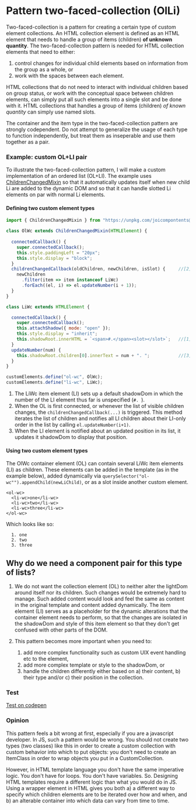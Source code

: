 # Pattern two-faced-collection (OlLi)

Two-faced-collection is a pattern for creating a certain type of custom element collections.
An HTML collection element is defined as an HTML element that needs to handle a group of items (children) **of unknown quantity**.
The two-faced-collection pattern is needed for HTML collection elements that need to either:
1. control changes for individual child elements based on information from the group as a whole, or
2. work with the spaces between each element.

HTML collections that do not need to interact with individual children based on group status, 
or work with the conceptual space between children elements, 
can simply put all such elements into a single slot and be done with it. 
HTML collections that handles a group of items (children) *of known quantity* 
can simply use named slots.

The container and the item type in the two-faced-collection pattern are strongly codependent.
Do not attempt to generalize the usage of each type to function independently, but treat them as 
inseperable and use them together as a pair.

### Example: custom OL+LI pair
To illustrate the two-faced-collection pattern, I will make a custom implementation of an ordered list (OL+LI).
The example uses [ChildrenChangedMixin](ChildrenChangedMixin.md) so that it automatically updates itself when new
child Li are added to the dynamic DOM and so that it can handle slotted Li elements on par with normal Li elements.

#### Defining two custom element types
```javascript
import { ChildrenChangedMixin } from "https://unpkg.com/joicompontents@1.1.0/src/ChildrenChangedMixin.js";

class OlWc extends ChildrenChangedMixin(HTMLElement) {
                                                                                
  connectedCallback() {                                           
    super.connectedCallback();
    this.style.paddingLeft = "20px";
    this.style.display = "block";
  }
  childrenChangedCallback(oldChildren, newChildren, isSlot) {     //[2]
    newChildren
      .filter(item => item instanceof LiWc)
      .forEach((el, i) => el.updateNumber(i + 1));
  }
}

class LiWc extends HTMLElement {

  connectedCallback() {
    super.connectedCallback();
    this.attachShadow({ mode: "open" });
    this.style.display = "inherit";
    this.shadowRoot.innerHTML = `<span>#.</span><slot></slot>`;   //[1]
  }
  updateNumber(num) {                                             
    this.shadowRoot.children[0].innerText = num + ". ";           //[3]
  }
}

customElements.define("ol-wc", OlWc);
customElements.define("li-wc", LiWc);
```
1. The LiWc item element (LI) sets up a default shadowDom in which the number of the LI element thus far
is unspecified (`#. `).
2. When the OL is first connected, or whenever the list of visible children changes, 
the `childrenChangedCallback(...)` is triggered. This method iterates the list of children 
and notifies all LI children about their LI-only order in the list by calling `el.updateNumber(i+1)`.
3. When the LI element is notified about an updated position in its list, 
it updates it shadowDom to display that position.

#### Using two custom element types
The OlWc container element (OL) can contain several LiWc item elements (LI) as children.
These elements can be added in the template (as in the example below), added dynamically via 
`querySelector("ol-wc"").appendChild(newLiChild)`, or as a slot inside another custom element.
```
<ol-wc>
  <li-wc>one</li-wc>
  <li-wc>two</li-wc>
  <li-wc>three</li-wc>
</ol-wc>
```
Which looks like so:

```text
  1. one
  2. two
  3. three
```

## Why do we need a component pair for this type of lists?
1. We do not want the collection element (OL) to neither alter the lightDom around itself nor its children.
Such changes would be extremely hard to manage. Such added content would look and feel the same as
content in the original template and content added dynamically.
The item element (LI) serves as a placeholder for the dynamic alterations 
that the container element needs to perform, so that the changes are isolated in the shadowDom and style 
of this item element so that they don't get confused with other parts of the DOM.

2. This pattern becomes more important when you need to:
    1. add more complex functionality such as custom UIX event handling etc to the element,
    2. add more complex template or style to the shadowDom, or
    3. handle the children differently either based on a) their content, 
    b) their type and/or c) their position in the collection.

### Test
[Test on codepen](https://codepen.io/orstavik/pen/KoeLme)

### Opinion
This pattern feels a bit wrong at first, especially if you are a javascript developer.
In JS, such a pattern would be wrong. You should not create two types (two classes) like this 
in order to create a custom collection with custom behavior into which to put objects: 
you don't need to create an ItemClass in order to wrap objects you put in a CustomCollection.

However, in HTML template language you don't have the same imperative logic. You don't have for loops. 
You don't have variables. So. Designing HTML templates require a different logic than what you would do 
in JS. Using a wrapper element in HTML gives you both a) a different way to specify which children elements 
are to be iterated over how and when, and b) an alterable container into which data can vary from time to time. 